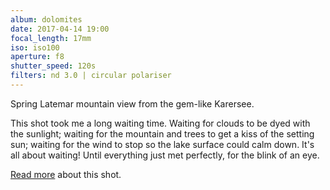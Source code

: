 ```yaml
---
album: dolomites
date: 2017-04-14 19:00
focal_length: 17mm
iso: iso100
aperture: f8
shutter_speed: 120s
filters: nd 3.0 | circular polariser
---
```


Spring Latemar mountain view from the gem-like Karersee.

This shot took me a long waiting time. Waiting for clouds to be dyed with the sunlight; waiting for the mountain and trees to get a kiss of the setting sun; waiting for the wind to stop so the lake surface could calm down. It's all about waiting! Until everything just met perfectly, for the blink of an eye.

[Read more](<{% link shutterbug/blog/_posts/2017-04-22-dolomites-photography-karersee-rosengarten-latemar.md %}>) about this shot.
